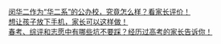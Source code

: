   
[闵华二作为“华二系”的公办校，究竟怎么样？看家长评价！](http://www.dianyue.me/archives/436/nvpnnggjwv1k0not/)  
[想让孩子放下手机，家长可以这样做！](http://www.dianyue.me/archives/407/7pc576ez45seo5nn/)  
[春考、综评和志愿中有哪些坑不要踩？经历过高考的家长告诉你！](http://www.dianyue.me/archives/420/0uudh84g0is1wha9/)